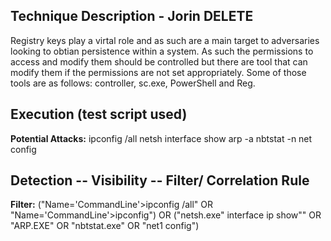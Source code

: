 ## Technique Description - Jorin DELETE

Registry keys play a virtal role and as such are a main target to adversaries looking to obtian persistence within a system. As such the permissions to access and modify them should be controlled but there are tool that can modify them if the permissions are not set appropriately. Some of those tools are as follows: controller, sc.exe, PowerShell and Reg.


## Execution (test script used)

**Potential Attacks:** ipconfig /all
netsh interface show
arp -a
nbtstat -n
net config

## Detection -- Visibility -- Filter/ Correlation Rule

**Filter:** ("Name='CommandLine'>ipconfig  /all" OR "Name='CommandLine'>ipconfig") OR ("netsh.exe" interface ip show"" OR "ARP.EXE" OR "nbtstat.exe" OR "net1 config")
